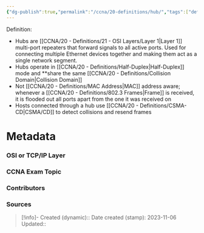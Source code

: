 ```yaml
---
{"dg-publish":true,"permalink":"/ccna/20-definitions/hub/","tags":["defs_ccna"]}
---
```


Definition: 
- Hubs are [[CCNA/20 - Definitions/21 - OSI Layers/Layer 1\|Layer 1]] multi-port repeaters that forward signals to all active ports. Used for connecting multiple Ethernet devices together and making them act as a single network segment.
- Hubs operate in [[CCNA/20 - Definitions/Half-Duplex\|Half-Duplex]] mode and **share the same [[CCNA/20 - Definitions/Collision Domain\|Collision Domain]]
- Not [[CCNA/20 - Definitions/MAC Address\|MAC]] address aware; whenever a [[CCNA/20 - Definitions/802.3 Frames\|Frame]] is received, it is flooded out all ports apart from the one it was received on
- Hosts connected through a hub use [[CCNA/20 - Definitions/CSMA-CD\|CSMA/CD]] to detect collisions and resend frames

# Metadata
### OSI or TCP/IP Layer

### CCNA Exam Topic

### Contributors

### Sources



> [!info]- Created (dynamic):: 
> Date created (stamp): 2023-11-06
> Updated:: 


